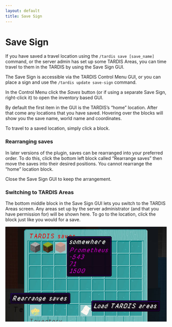 ```yaml
---
layout: default
title: Save Sign
---
```


# Save Sign

If you have saved a travel location using the `/tardis save [save_name]` command, or the server admin has set up some
TARDIS Areas, you can time travel to them in the TARDIS by using the Save Sign GUI.

The Save Sign is accessible via the TARDIS Control Menu GUI, or you can place a sign and use
the `/tardis update save-sign` command.

In the Control Menu click the _Saves_ button (or if using a separate Save Sign, right-click it) to open the inventory based GUI.

By default the first item in the GUI is the TARDIS’s “home” location. After that come any locations that you have saved.
Hovering over the blocks will show you the save name, world name and coordinates.

To travel to a saved location, simply click a block.

### Rearranging saves

In later versions of the plugin, saves can be rearranged into your preferred order. To do this, click the bottom left
block called “Rearrange saves” then move the saves into their desired positions. You cannot rearrange the “home”
location block.

Close the Save Sign GUI to keep the arrangement.

### Switching to TARDIS Areas

The bottom middle block in the Save Sign GUI lets you switch to the TARDIS Areas screen. Any areas set up by the server
administrator (and that you have permission for) will be shown here. To go to the location, click the block just like
you would for a save.

![Save Sign](/images/docs/save-sign.jpg)
